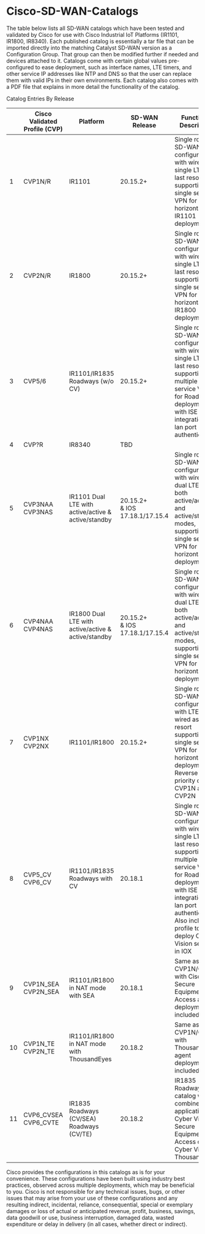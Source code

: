 # Cisco-SD-WAN-Catalogs

<!DOCTYPE html>
<html>
<p> The table below lists all SD-WAN catalogs which have been tested and validated by Cisco for use with Cisco Industrial IoT Platforms (IR1101, IR1800, IR8340). Each published catalog is essentially a tar file that can be imported directly into the matching Catalyst SD-WAN version as a Configuration Group. That group can then be modified further if needed and devices attached to it. Catalogs come with certain global values pre-configured to ease deployment, such as interface names, LTE timers, and other service IP addresses like NTP and DNS so that the user can replace them with valid IPs in their own environments. Each catalog also comes with a PDF file that explains in more detail the functionality of the catalog. </p>
<head>
  Catalog Entries By Release
</head>
<body>
<table>
  <thead>
    <tr>
      <th></th>
      <th>Cisco Validated Profile (CVP)</th>
      <th>Platform</th>
      <th>SD-WAN Release</th>
      <th>Functional Description</th>
    </tr>
  </thead>
  <tbody>
    <tr>
      <td>1</td>
      <td>CVP1N/R</td>
      <td>IR1101</td>
      <td>20.15.2+</td>
      <td>Single router SD-WAN configurations with wired and single LTE as last resort supporting single service VPN for for horizontal IR1101 deployments.</td>
    </tr>
    <tr>
      <td>2</td>
      <td>CVP2N/R</td>
      <td>IR1800</td>
      <td>20.15.2+</td>
      <td>Single router SD-WAN configurations with wired and single LTE as last resort supporting single service VPN for for horizontal IR1800 deployments.</td>
    </tr>
    <tr>
      <td>3</td>
      <td>CVP5/6</td>
      <td>IR1101/IR1835 Roadways (w/o CV)</td>
      <td>20.15.2+</td>
      <td>Single router SD-WAN configurations with wired and single LTE as last resort supporting multiple service VPN for Roadways deployments with ISE integration and lan port authentication</td>
    </tr>
    <tr>
      <td>4</td>
      <td>CVP?R</td>
      <td>IR8340</td>
      <td>TBD</td>
      <td></td>
    </tr>
    <tr>
      <td>5</td>
      <td>CVP3NAA CVP3NAS</td>
      <td>IR1101 Dual LTE with active/active &amp; active/standby</td>
      <td>20.15.2+ <br>
          &amp; IOS 17.18.1/17.15.4
      </td>
      <td>Single router SD-WAN configurations with wired and dual LTE in both active/active and active/standby modes, supporting single service VPN for for horizontal IR deployments.</td>
    </tr>
    <tr>
      <td>6</td>
      <td>CVP4NAA CVP4NAS</td>
      <td>IR1800 Dual LTE with active/active &amp; active/standby</td>
      <td>20.15.2+ <br>
          &amp; IOS 17.18.1/17.15.4
      </td>
      <td>Single router SD-WAN configurations with wired and dual LTE in both active/active and active/standby modes, supporting single service VPN for for horizontal IR deployments.</td>
    </tr>    
    <tr>
      <td>7</td>
      <td>CVP1NX CVP2NX</td>
      <td>IR1101/IR1800</td>
      <td>20.15.2+</td>
      <td>Single router SD-WAN configurations with LTE and wired as last resort supporting single service VPN for for horizontal IR deployments. Reverse priority of CVP1N and CVP2N</td>
    </tr>
    <tr>
      <td>8</td>
      <td>CVP5_CV CVP6_CV</td>
      <td>IR1101/IR1835 Roadways with CV</td>
      <td>20.18.1</td>
      <td>Single router SD-WAN configurations with wired and single LTE as last resort supporting multiple service VPN for Roadways deployments with ISE integration and lan port authentication. Also includes profile to deploy Cyber Vision sensor in IOX</td>
    </tr>
    <tr>
      <td>9</td>
      <td>CVP1N_SEA CVP2N_SEA</td>
      <td>IR1101/IR1800 in NAT mode with SEA</td>
      <td>20.18.1</td>
      <td>Same as CVP1N/CVP2N with Cisco Secure Equipment Access agent deployment included.</td>
    </tr>
    <tr>
      <td>10</td>
      <td>CVP1N_TE CVP2N_TE</td>
      <td>IR1101/IR1800 in NAT mode with ThousandEyes</td>
      <td>20.18.2</td>
      <td>Same as CVP1N/CVP2N with ThousandEyes agent deployment included.</td>
    </tr>
    <tr>
      <td>11</td>
      <td>CVP6_CVSEA CVP6_CVTE</td>
      <td>IR1835 Roadways (CV/SEA) Roadways (CV/TE)</td>
      <td>20.18.2</td>
      <td>IR1835 Roadways catalog with combined applications, Cyber Vision & Secure Equipment Access or Cyber Vision & ThousandEyes.</td>
    </tr>
  </tbody>
</table>

</body>
</html>
<p> Cisco provides the configurations in this catalogs as is for your convenience. These configurations have been built using industry best practices, observed across multiple deployments, which may be beneficial to you. Cisco is not responsible for any technical issues, bugs, or other issues that may arise from your use of these configurations and any resulting indirect, incidental, reliance, consequential, special or exemplary damages or loss of actual or anticipated revenue, profit, business, savings, data goodwill or use, business interruption, damaged data, wasted expenditure or delay in delivery (in all cases, whether direct or indirect). </p>

